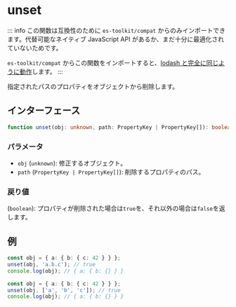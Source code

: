 # unset

::: info
この関数は互換性のために `es-toolkit/compat` からのみインポートできます。代替可能なネイティブ JavaScript API があるか、まだ十分に最適化されていないためです。

`es-toolkit/compat` からこの関数をインポートすると、[lodash と完全に同じように動作](../../../compatibility.md)します。
:::

指定されたパスのプロパティをオブジェクトから削除します。

## インターフェース

```typescript
function unset(obj: unknown, path: PropertyKey | PropertyKey[]): boolean;
```

### パラメータ

- `obj` (`unknown`): 修正するオブジェクト。
- `path` (`PropertyKey | PropertyKey[]`): 削除するプロパティのパス。

### 戻り値

(`boolean`): プロパティが削除された場合は`true`を、それ以外の場合は`false`を返します。

## 例

```typescript
const obj = { a: { b: { c: 42 } } };
unset(obj, 'a.b.c'); // true
console.log(obj); // { a: { b: {} } }

const obj = { a: { b: { c: 42 } } };
unset(obj, ['a', 'b', 'c']); // true
console.log(obj); // { a: { b: {} } }
```
